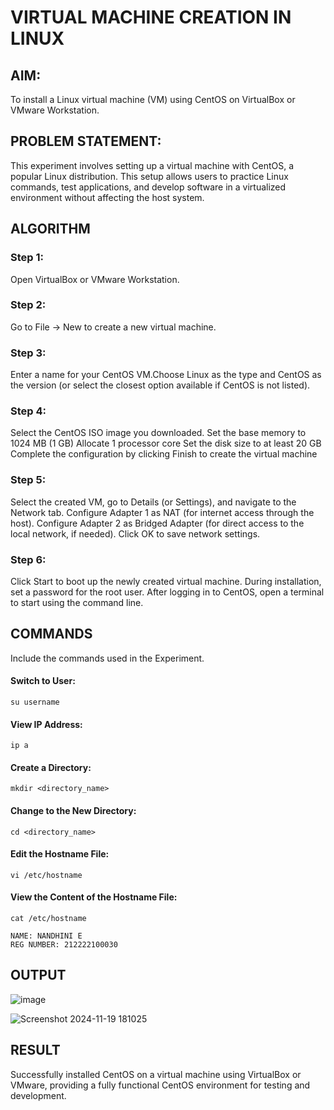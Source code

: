  # VIRTUAL MACHINE CREATION IN LINUX
## AIM:
To install a Linux virtual machine (VM) using CentOS on VirtualBox or VMware Workstation.
    
## PROBLEM STATEMENT:
This experiment involves setting up a virtual machine with CentOS, a popular Linux distribution. This setup allows users to practice Linux commands, test applications, and develop software in a virtualized environment without affecting the host system.
## ALGORITHM
 ### Step 1:
 Open VirtualBox or VMware Workstation.
 ### Step 2:
 Go to File -> New to create a new virtual machine.
 ### Step 3:
   Enter a name for your CentOS VM.Choose Linux as the type and CentOS as the version (or select the closest option available if CentOS is not listed).
### Step 4:
Select the CentOS ISO image you downloaded.
Set the base memory to 1024 MB (1 GB)
Allocate 1 processor core
Set the disk size to at least 20 GB
Complete the configuration by clicking Finish to create the virtual machine
### Step 5:
Select the created VM, go to Details (or Settings), and navigate to the Network tab.
Configure Adapter 1 as NAT (for internet access through the host).
Configure Adapter 2 as Bridged Adapter (for direct access to the local network, if needed).
Click OK to save network settings.

### Step 6:
Click Start to boot up the newly created virtual machine.
During installation, set a password for the root user.
After logging in to CentOS, open a terminal to start using the command line.
## COMMANDS
Include the commands used in the Experiment.
#### Switch to User:
```
su username
```
#### View IP Address:
```
ip a
```
#### Create a Directory:
```
mkdir <directory_name>
```
#### Change to the New Directory:
```
cd <directory_name>
```
#### Edit the Hostname File:
```
vi /etc/hostname
```
#### View the Content of the Hostname File:
```
cat /etc/hostname
```

```
NAME: NANDHINI E
REG NUMBER: 212222100030
```
## OUTPUT
![image](https://github.com/user-attachments/assets/db67836e-5fd9-494d-ab01-2ed0714b2c47)

![Screenshot 2024-11-19 181025](https://github.com/user-attachments/assets/04faff37-ae67-4c39-a062-0d593461505e)


## RESULT
Successfully installed CentOS on a virtual machine using VirtualBox or VMware, providing a fully functional CentOS environment for testing and development.

  


